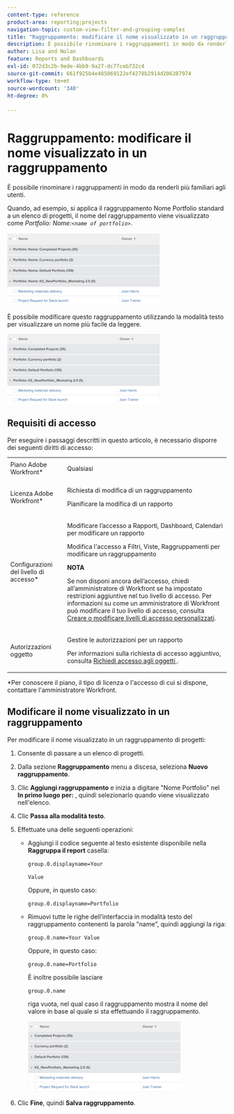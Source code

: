 ```yaml
---
content-type: reference
product-area: reporting;projects
navigation-topic: custom-view-filter-and-grouping-samples
title: "Raggruppamento: modificare il nome visualizzato in un raggruppamento"
description: È possibile rinominare i raggruppamenti in modo da renderli più familiari agli utenti.
author: Lisa and Nolan
feature: Reports and Dashboards
exl-id: 072d3c2b-9ede-4bb9-9a27-dc77ceb732c4
source-git-commit: 661f925b4e485069122ef4278b2914d206387974
workflow-type: tm+mt
source-wordcount: '340'
ht-degree: 0%

---
```


# Raggruppamento: modificare il nome visualizzato in un raggruppamento

È possibile rinominare i raggruppamenti in modo da renderli più familiari agli utenti.

Quando, ad esempio, si applica il raggruppamento Nome Portfolio standard a un elenco di progetti, il nome del raggruppamento viene visualizzato come *Portfolio: Nome:`<name of portfolio>`*.

![](assets/grouping-unedited-name-350x167.png)

È possibile modificare questo raggruppamento utilizzando la modalità testo per visualizzare un nome più facile da leggere.

![](assets/grouping-edited-name-350x160.png)

## Requisiti di accesso

Per eseguire i passaggi descritti in questo articolo, è necessario disporre dei seguenti diritti di accesso:

<table style="table-layout:auto"> 
 <col> 
 <col> 
 <tbody> 
  <tr> 
   <td role="rowheader">Piano Adobe Workfront*</td> 
   <td> <p>Qualsiasi</p> </td> 
  </tr> 
  <tr> 
   <td role="rowheader">Licenza Adobe Workfront*</td> 
   <td> <p>Richiesta di modifica di un raggruppamento </p>
   <p>Pianificare la modifica di un rapporto</p> </td> 
  </tr> 
  <tr> 
   <td role="rowheader">Configurazioni del livello di accesso*</td> 
   <td> <p>Modificare l’accesso a Rapporti, Dashboard, Calendari per modificare un rapporto</p> <p>Modifica l'accesso a Filtri, Viste, Raggruppamenti per modificare un raggruppamento</p> <p><b>NOTA</b>

Se non disponi ancora dell’accesso, chiedi all’amministratore di Workfront se ha impostato restrizioni aggiuntive nel tuo livello di accesso. Per informazioni su come un amministratore di Workfront può modificare il tuo livello di accesso, consulta <a href="../../../administration-and-setup/add-users/configure-and-grant-access/create-modify-access-levels.md" class="MCXref xref">Creare o modificare livelli di accesso personalizzati</a>.</p> </td>
</tr>  
  <tr> 
   <td role="rowheader">Autorizzazioni oggetto</td> 
   <td> <p>Gestire le autorizzazioni per un rapporto</p> <p>Per informazioni sulla richiesta di accesso aggiuntivo, consulta <a href="../../../workfront-basics/grant-and-request-access-to-objects/request-access.md" class="MCXref xref">Richiedi accesso agli oggetti </a>.</p> </td> 
  </tr> 
 </tbody> 
</table>

&#42;Per conoscere il piano, il tipo di licenza o l&#39;accesso di cui si dispone, contattare l&#39;amministratore Workfront.

## Modificare il nome visualizzato in un raggruppamento

Per modificare il nome visualizzato in un raggruppamento di progetti:

1. Consente di passare a un elenco di progetti.
1. Dalla sezione **Raggruppamento** menu a discesa, seleziona **Nuovo raggruppamento**.

1. Clic **Aggiungi raggruppamento** e inizia a digitare &quot;Nome Portfolio&quot; nel **In primo luogo per:** , quindi selezionarlo quando viene visualizzato nell&#39;elenco.

1. Clic **Passa alla modalità testo**.
1. Effettuate una delle seguenti operazioni:

   * Aggiungi il codice seguente al testo esistente disponibile nella **Raggruppa il report** casella:

      ```
      group.0.displayname=Your
      ```

      ```
      Value
      ```

      Oppure, in questo caso:

      ```
      group.0.displayname=Portfolio
      ```

   * Rimuovi tutte le righe dell’interfaccia in modalità testo del raggruppamento contenenti la parola &quot;name&quot;, quindi aggiungi la riga:

      ```
      group.0.name=Your Value
      ```

      Oppure, in questo caso:

      ```
      group.0.name=Portfolio
      ```

      È inoltre possibile lasciare

      ```
      group.0.name
      ```

      riga vuota, nel qual caso il raggruppamento mostra il nome del valore in base al quale si sta effettuando il raggruppamento.

      ![](assets/grouping-edited-name-no-name-350x162.png)

1. Clic **Fine**, quindi **Salva raggruppamento**.
